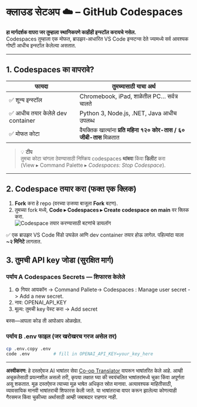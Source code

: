 <!--
CO_OP_TRANSLATOR_METADATA:
{
  "original_hash": "be9cef0460b3696ed5d8f6f8d2f64d45",
  "translation_date": "2025-08-26T15:42:35+00:00",
  "source_file": "00-course-setup/01-setup-cloud.md",
  "language_code": "mr"
}
-->
# क्लाउड सेटअप ☁️ – GitHub Codespaces

**हा मार्गदर्शक वापरा जर तुम्हाला स्थानिकपणे काहीही इन्स्टॉल करायचे नसेल.**  
Codespaces तुम्हाला एक मोफत, ब्राउझर-आधारित VS Code इन्स्टन्स देते ज्यामध्ये सर्व आवश्यक गोष्टी आधीच इन्स्टॉल केलेल्या असतात.

---

## 1.  Codespaces का वापरावे?

| फायदा | तुमच्यासाठी याचा अर्थ |
|---------|----------------------|
| ✅ शून्य इन्स्टॉल | Chromebook, iPad, शाळेतील PC… सर्वत्र चालते |
| ✅ आधीच तयार केलेले dev container | Python 3, Node.js, .NET, Java आधीच उपलब्ध |
| ✅ मोफत कोटा | वैयक्तिक खात्यांना **प्रति महिना १२० कोर-तास / ६० जीबी-तास** मिळतात |

> 💡 **टीप**  
> तुमचा कोटा चांगला ठेवण्यासाठी निष्क्रिय codespaces **थांबवा** किंवा **डिलीट** करा  
> (View ▸ Command Palette ▸ *Codespaces: Stop Codespace*).

---

## 2.  Codespace तयार करा (फक्त एक क्लिक)

1. **Fork** करा हे repo (वरच्या उजव्या बाजूला **Fork** बटण).  
2. तुमच्या fork मध्ये, **Code ▸ Codespaces ▸ Create codespace on main** वर क्लिक करा.  
   ![Codespace तयार करण्यासाठी बटणांचे डायलॉग](../../../00-course-setup/images/who-will-pay.webp)

✅ एक ब्राउझर VS Code विंडो उघडेल आणि dev container तयार होऊ लागेल.
पहिल्यांदा याला **~२ मिनिटे** लागतात.

## 3. तुमची API key जोडा (सुरक्षित मार्ग)

### पर्याय A Codespaces Secrets — शिफारस केलेले

1. ⚙️ गियर आयकॉन -> Command Pallete-> Codespaces : Manage user secret -> Add a new secret.
2. नाव: OPENAI_API_KEY
3. मूल्य: तुमची key पेस्ट करा → Add secret

बस्स—आपला कोड ती आपोआप ओळखेल.

### पर्याय B .env फाइल (जर खरोखरच गरज असेल तर)

```bash
cp .env.copy .env
code .env         # fill in OPENAI_API_KEY=your_key_here
```

---

**अस्वीकरण**:
हे दस्तऐवज AI भाषांतर सेवा [Co-op Translator](https://github.com/Azure/co-op-translator) वापरून भाषांतरित केले आहे. आम्ही अचूकतेसाठी प्रयत्नशील असलो तरी, कृपया लक्षात घ्या की स्वयंचलित भाषांतरांमध्ये चुका किंवा अपूर्णता असू शकतात. मूळ दस्तऐवज त्याच्या मूळ भाषेत अधिकृत स्रोत मानावा. अत्यावश्यक माहितीसाठी, व्यावसायिक मानवी भाषांतराची शिफारस केली जाते. या भाषांतराचा वापर करून झालेल्या कोणत्याही गैरसमज किंवा चुकीच्या अर्थासाठी आम्ही जबाबदार राहणार नाही.
